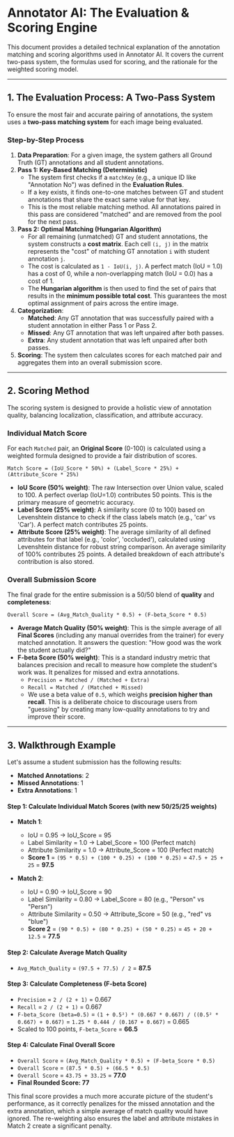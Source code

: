 # Annotator AI: The Evaluation & Scoring Engine

This document provides a detailed technical explanation of the annotation matching and scoring algorithms used in Annotator AI. It covers the current two-pass system, the formulas used for scoring, and the rationale for the weighted scoring model.

---

## 1. The Evaluation Process: A Two-Pass System

To ensure the most fair and accurate pairing of annotations, the system uses a **two-pass matching system** for each image being evaluated.

### Step-by-Step Process

1.  **Data Preparation**: For a given image, the system gathers all Ground Truth (GT) annotations and all student annotations.
2.  **Pass 1: Key-Based Matching (Deterministic)**
    - The system first checks if a `matchKey` (e.g., a unique ID like "Annotation No") was defined in the **Evaluation Rules**.
    - If a key exists, it finds one-to-one matches between GT and student annotations that share the exact same value for that key.
    - This is the most reliable matching method. All annotations paired in this pass are considered "matched" and are removed from the pool for the next pass.
3.  **Pass 2: Optimal Matching (Hungarian Algorithm)**
    - For all remaining (unmatched) GT and student annotations, the system constructs a **cost matrix**. Each cell `(i, j)` in the matrix represents the "cost" of matching GT annotation `i` with student annotation `j`.
    - The cost is calculated as `1 - IoU(i, j)`. A perfect match (IoU = 1.0) has a cost of 0, while a non-overlapping match (IoU = 0.0) has a cost of 1.
    - The **Hungarian algorithm** is then used to find the set of pairs that results in the **minimum possible total cost**. This guarantees the most optimal assignment of pairs across the entire image.
4.  **Categorization**:
    - **Matched**: Any GT annotation that was successfully paired with a student annotation in either Pass 1 or Pass 2.
    - **Missed**: Any GT annotation that was left unpaired after both passes.
    - **Extra**: Any student annotation that was left unpaired after both passes.
5.  **Scoring**: The system then calculates scores for each matched pair and aggregates them into an overall submission score.

---

## 2. Scoring Method

The scoring system is designed to provide a holistic view of annotation quality, balancing localization, classification, and attribute accuracy.

### Individual Match Score

For each `Matched` pair, an **Original Score** (0-100) is calculated using a weighted formula designed to provide a fair distribution of scores.

`Match Score = (IoU_Score * 50%) + (Label_Score * 25%) + (Attribute_Score * 25%)`

-   **IoU Score (50% weight)**: The raw Intersection over Union value, scaled to 100. A perfect overlap (IoU=1.0) contributes 50 points. This is the primary measure of geometric accuracy.
-   **Label Score (25% weight)**: A similarity score (0 to 100) based on Levenshtein distance to check if the class labels match (e.g., 'car' vs 'Car'). A perfect match contributes 25 points.
-   **Attribute Score (25% weight)**: The average similarity of all defined attributes for that label (e.g., 'color', 'occluded'), calculated using Levenshtein distance for robust string comparison. An average similarity of 100% contributes 25 points. A detailed breakdown of each attribute's contribution is also stored.

### Overall Submission Score

The final grade for the entire submission is a 50/50 blend of **quality** and **completeness**:

`Overall Score = (Avg_Match_Quality * 0.5) + (F-beta_Score * 0.5)`

-   **Average Match Quality (50% weight)**: This is the simple average of all **Final Scores** (including any manual overrides from the trainer) for every matched annotation. It answers the question: "How good was the work the student actually did?"
-   **F-beta Score (50% weight)**: This is a standard industry metric that balances precision and recall to measure how complete the student's work was. It penalizes for missed and extra annotations.
    -   `Precision = Matched / (Matched + Extra)`
    -   `Recall = Matched / (Matched + Missed)`
    - We use a beta value of `0.5`, which weighs **precision higher than recall**. This is a deliberate choice to discourage users from "guessing" by creating many low-quality annotations to try and improve their score.

---

## 3. Walkthrough Example

Let's assume a student submission has the following results:

-   **Matched Annotations**: 2
-   **Missed Annotations**: 1
-   **Extra Annotations**: 1

#### Step 1: Calculate Individual Match Scores (with new 50/25/25 weights)

-   **Match 1**:
    -   IoU = 0.95 -> IoU_Score = 95
    -   Label Similarity = 1.0 -> Label_Score = 100 (Perfect match)
    -   Attribute Similarity = 1.0 -> Attribute_Score = 100 (Perfect match)
    -   **Score 1** = `(95 * 0.5) + (100 * 0.25) + (100 * 0.25)` = `47.5 + 25 + 25` = **97.5**

-   **Match 2**:
    -   IoU = 0.90 -> IoU_Score = 90
    -   Label Similarity = 0.80 -> Label_Score = 80 (e.g., "Person" vs "Persn")
    -   Attribute Similarity = 0.50 -> Attribute_Score = 50 (e.g., "red" vs "blue")
    -   **Score 2** = `(90 * 0.5) + (80 * 0.25) + (50 * 0.25)` = `45 + 20 + 12.5` = **77.5**

#### Step 2: Calculate Average Match Quality

-   `Avg_Match_Quality` = `(97.5 + 77.5) / 2` = **87.5**

#### Step 3: Calculate Completeness (F-beta Score)

-   `Precision` = `2 / (2 + 1)` = 0.667
-   `Recall` = `2 / (2 + 1)` = 0.667
-   `F-beta_Score (beta=0.5)` = `(1 + 0.5²) * (0.667 * 0.667) / ((0.5² * 0.667) + 0.667)` = `1.25 * 0.444 / (0.167 + 0.667)` = 0.665
-   Scaled to 100 points, `F-beta_Score` = **66.5**

#### Step 4: Calculate Final Overall Score

-   `Overall Score` = `(Avg_Match_Quality * 0.5) + (F-beta_Score * 0.5)`
-   `Overall Score` = `(87.5 * 0.5) + (66.5 * 0.5)`
-   `Overall Score` = `43.75 + 33.25` = **77.0**
-   **Final Rounded Score: 77**

This final score provides a much more accurate picture of the student's performance, as it correctly penalizes for the missed annotation and the extra annotation, which a simple average of match quality would have ignored. The re-weighting also ensures the label and attribute mistakes in Match 2 create a significant penalty.
